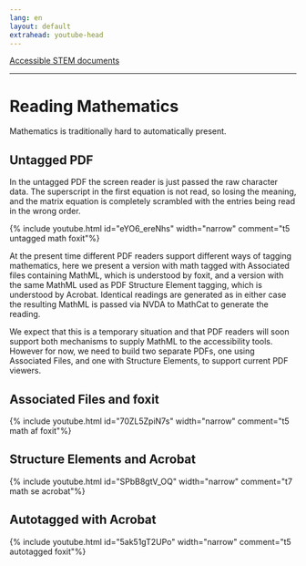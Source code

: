 ```yaml
---
lang: en
layout: default
extrahead: youtube-head
---
```


[Accessible STEM documents](./)

----


# Reading Mathematics

Mathematics is traditionally hard to automatically present.

## Untagged PDF

In the untagged PDF the screen reader is just passed the raw
character data.  The superscript in the first equation is not read, so
losing the meaning, and the matrix equation is completely scrambled
with the entries being read in the wrong order.



{% include youtube.html id="eYO6_ereNhs" width="narrow" comment="t5 untagged math foxit"%}


At the present time different PDF readers support different ways of
tagging mathematics, here we present a version with math tagged with
Associated files containing MathML, which is understood by foxit, and
a version with the same MathML used as PDF Structure Element tagging,
which is understood by Acrobat. Identical readings are generated as in
either case the resulting MathML is passed via NVDA to MathCat to
generate the reading.

We expect that this is a temporary situation and that PDF readers will
soon support both mechanisms to supply MathML to the accessibility
tools. However for now, we need to build two separate PDFs, one using
Associated Files, and one with Structure Elements, to support current
PDF viewers.

## Associated Files and foxit

{% include youtube.html id="70ZL5ZpiN7s" width="narrow" comment="t5 math af foxit"%}

## Structure Elements and Acrobat


{% include youtube.html id="SPbB8gtV_OQ" width="narrow" comment="t7 math se acrobat"%}

## Autotagged with Acrobat

{% include youtube.html id="5ak51gT2UPo" width="narrow" comment="t5 autotagged foxit"%}


